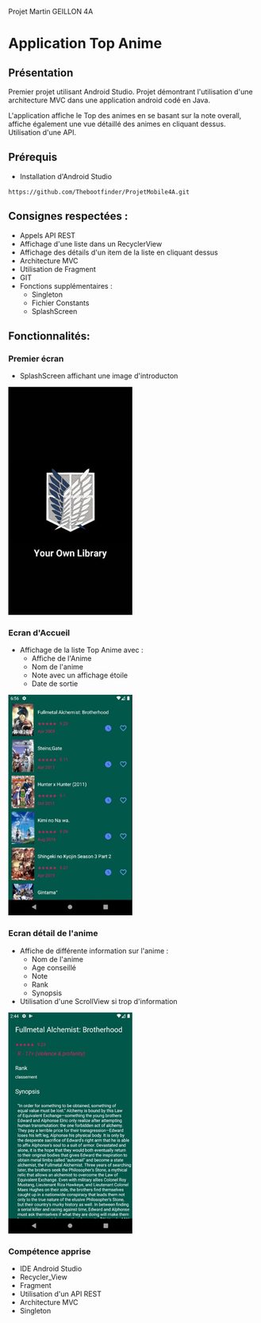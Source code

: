 ﻿Projet Martin GEILLON 4A

# Application Top Anime

## Présentation

Premier projet utilisant Android Studio. Projet démontrant l'utilisation d'une architecture MVC dans une application android codé en Java.

L'application affiche le Top des animes en se basant sur la note overall, affiche également une vue détaillé des animes en cliquant dessus. Utilisation d'une API.


## Prérequis


- Installation d'Android Studio

````
https://github.com/Thebootfinder/ProjetMobile4A.git
````

## Consignes respectées : 

- Appels API REST
- Affichage d'une liste dans un RecyclerView
- Affichage des détails d'un item de la liste en cliquant dessus
- Architecture MVC 
- Utilisation de Fragment 
- GIT
- Fonctions supplémentaires :
  - Singleton
  - Fichier Constants
  - SplashScreen

## Fonctionnalités: 

### Premier écran 

- SplashScreen affichant une image d'introducton 

<img src="readme_img/splashscreen.JPG" alt="splash" width="250">

### Ecran d'Accueil  

- Affichage de la liste Top Anime avec : 
  - Affiche de l'Anime
  - Nom de l'anime
  - Note avec un affichage étoile 
  - Date de sortie

<img src="readme_img/top_liste.JPG" alt="liste" width="250" class="centered">

### Ecran détail de l'anime

- Affiche de différente information sur l'anime :
  - Nom de l'anime
  - Age conseillé
  - Note
  - Rank
  - Synopsis 
- Utilisation d'une ScrollView si trop d'information 


<img src="readme_img/detail_anime.JPG" alt="détail" width="250" class="centered">

### Compétence apprise 

- IDE Android Studio
- Recycler_View
- Fragment
- Utilisation d'un API REST 
- Architecture MVC 
- Singleton 

